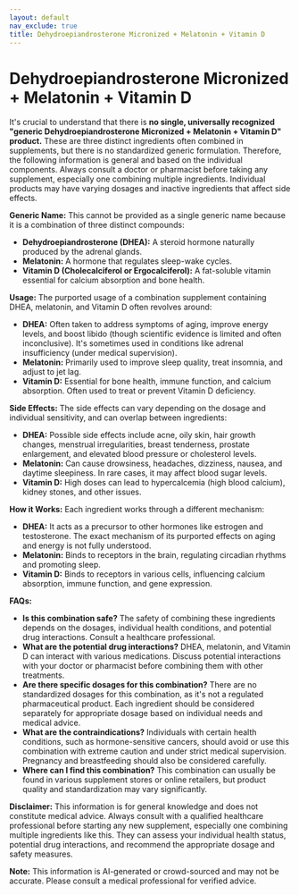```yaml
---
layout: default
nav_exclude: true
title: Dehydroepiandrosterone Micronized + Melatonin + Vitamin D
---
```


# Dehydroepiandrosterone Micronized + Melatonin + Vitamin D

It's crucial to understand that there is **no single, universally recognized "generic Dehydroepiandrosterone Micronized + Melatonin + Vitamin D" product.**  These are three distinct ingredients often combined in supplements, but there is no standardized generic formulation.  Therefore, the following information is general and based on the individual components.  Always consult a doctor or pharmacist before taking any supplement, especially one combining multiple ingredients.  Individual products may have varying dosages and inactive ingredients that affect side effects.

**Generic Name:**  This cannot be provided as a single generic name because it is a combination of three distinct compounds:

* **Dehydroepiandrosterone (DHEA):**  A steroid hormone naturally produced by the adrenal glands.
* **Melatonin:** A hormone that regulates sleep-wake cycles.
* **Vitamin D (Cholecalciferol or Ergocalciferol):** A fat-soluble vitamin essential for calcium absorption and bone health.


**Usage:**  The purported usage of a combination supplement containing DHEA, melatonin, and Vitamin D often revolves around:

* **DHEA:**  Often taken to address symptoms of aging, improve energy levels, and boost libido (though scientific evidence is limited and often inconclusive).  It's sometimes used in conditions like adrenal insufficiency (under medical supervision).
* **Melatonin:** Primarily used to improve sleep quality, treat insomnia, and adjust to jet lag.
* **Vitamin D:**  Essential for bone health, immune function, and calcium absorption.  Often used to treat or prevent Vitamin D deficiency.


**Side Effects:** The side effects can vary depending on the dosage and individual sensitivity, and can overlap between ingredients:

* **DHEA:** Possible side effects include acne, oily skin, hair growth changes, menstrual irregularities, breast tenderness, prostate enlargement, and elevated blood pressure or cholesterol levels.
* **Melatonin:** Can cause drowsiness, headaches, dizziness, nausea, and daytime sleepiness. In rare cases, it may affect blood sugar levels.
* **Vitamin D:** High doses can lead to hypercalcemia (high blood calcium), kidney stones, and other issues.


**How it Works:** Each ingredient works through a different mechanism:

* **DHEA:**  It acts as a precursor to other hormones like estrogen and testosterone. The exact mechanism of its purported effects on aging and energy is not fully understood.
* **Melatonin:** Binds to receptors in the brain, regulating circadian rhythms and promoting sleep.
* **Vitamin D:** Binds to receptors in various cells, influencing calcium absorption, immune function, and gene expression.


**FAQs:**

* **Is this combination safe?** The safety of combining these ingredients depends on the dosages, individual health conditions, and potential drug interactions.  Consult a healthcare professional.
* **What are the potential drug interactions?** DHEA, melatonin, and Vitamin D can interact with various medications.  Discuss potential interactions with your doctor or pharmacist before combining them with other treatments.
* **Are there specific dosages for this combination?**  There are no standardized dosages for this combination, as it's not a regulated pharmaceutical product.  Each ingredient should be considered separately for appropriate dosage based on individual needs and medical advice.
* **What are the contraindications?**  Individuals with certain health conditions, such as hormone-sensitive cancers, should avoid or use this combination with extreme caution and under strict medical supervision.  Pregnancy and breastfeeding should also be considered carefully.
* **Where can I find this combination?**  This combination can usually be found in various supplement stores or online retailers, but product quality and standardization may vary significantly.



**Disclaimer:** This information is for general knowledge and does not constitute medical advice.  Always consult with a qualified healthcare professional before starting any new supplement, especially one combining multiple ingredients like this.  They can assess your individual health status, potential drug interactions, and recommend the appropriate dosage and safety measures.


**Note:** This information is AI-generated or crowd-sourced and may not be accurate. Please consult a medical professional for verified advice.